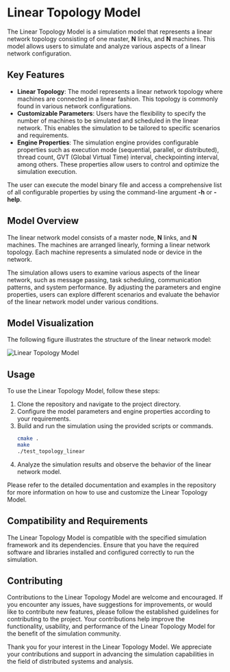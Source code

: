 # Linear Topology Model

The Linear Topology Model is a simulation model that represents a linear network topology consisting of one master, **N** links, and **N** machines. This model allows users to simulate and analyze various aspects of a linear network configuration.

## Key Features

- **Linear Topology**: The model represents a linear network topology where machines are connected in a linear fashion. This topology is commonly found in various network configurations.
- **Customizable Parameters**: Users have the flexibility to specify the number of machines to be simulated and scheduled in the linear network. This enables the simulation to be tailored to specific scenarios and requirements.
- **Engine Properties**: The simulation engine provides configurable properties such as execution mode (sequential, parallel, or distributed), thread count, GVT (Global Virtual Time) interval, checkpointing interval, among others. These properties allow users to control and optimize the simulation execution.

The user can execute the model binary file and access a comprehensive list of all configurable properties by using the command-line argument **-h** or **-help**. 

## Model Overview

The linear network model consists of a master node, **N** links, and **N** machines. The machines are arranged linearly, forming a linear network topology. Each machine represents a simulated node or device in the network.

The simulation allows users to examine various aspects of the linear network, such as message passing, task scheduling, communication patterns, and system performance. By adjusting the parameters and engine properties, users can explore different scenarios and evaluate the behavior of the linear network model under various conditions.

## Model Visualization

The following figure illustrates the structure of the linear network model:

![Linear Topology Model](https://i.imgur.com/FdiarXq.png)


## Usage

To use the Linear Topology Model, follow these steps:

1. Clone the repository and navigate to the project directory.
2. Configure the model parameters and engine properties according to your requirements.
3. Build and run the simulation using the provided scripts or commands.
   ```sh
   cmake .
   make
   ./test_topology_linear
   ```
4. Analyze the simulation results and observe the behavior of the linear network model.

Please refer to the detailed documentation and examples in the repository for more information on how to use and customize the Linear Topology Model.

## Compatibility and Requirements

The Linear Topology Model is compatible with the specified simulation framework and its dependencies. Ensure that you have the required software and libraries installed and configured correctly to run the simulation.

## Contributing

Contributions to the Linear Topology Model are welcome and encouraged. If you encounter any issues, have suggestions for improvements, or would like to contribute new features, please follow the established guidelines for contributing to the project. Your contributions help improve the functionality, usability, and performance of the Linear Topology Model for the benefit of the simulation community.

Thank you for your interest in the Linear Topology Model. We appreciate your contributions and support in advancing the simulation capabilities in the field of distributed systems and analysis.

